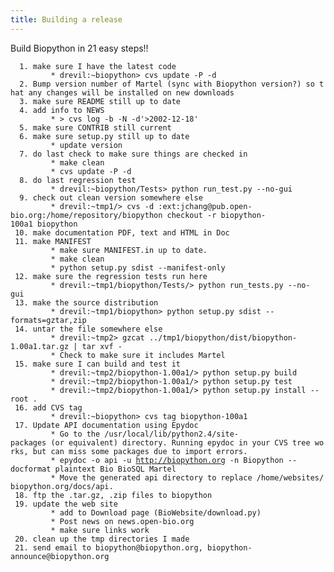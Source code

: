 ```yaml
---
title: Building a release
---
```


Build Biopython in 21 easy steps!!

`  1. make sure I have the latest code`  
`         * drevil:~biopython> cvs update -P -d `  
`  2. Bump version number of Martel (sync with Biopython version?) so that any changes will be installed on new downloads`  
`  3. make sure README still up to date`  
`  4. add info to NEWS`  
`         * > cvs log -b -N -d'>2002-12-18' `  
`  5. make sure CONTRIB still current`  
`  6. make sure setup.py still up to date`  
`         * update version `  
`  7. do last check to make sure things are checked in`  
`         * make clean`  
`         * cvs update -P -d `  
`  8. do last regression test`  
`         * drevil:~biopython/Tests> python run_test.py --no-gui `  
`  9. check out clean version somewhere else`  
`         * drevil:~tmp1/> cvs -d :ext:jchang@pub.open-bio.org:/home/repository/biopython checkout -r biopython-100a1 biopython `  
` 10. make documentation PDF, text and HTML in Doc`  
` 11. make MANIFEST`  
`         * make sure MANIFEST.in up to date.`  
`         * make clean`  
`         * python setup.py sdist --manifest-only `  
` 12. make sure the regression tests run here`  
`         * drevil:~tmp1/biopython/Tests/> python run_tests.py --no-gui `  
` 13. make the source distribution`  
`         * drevil:~tmp1/biopython> python setup.py sdist --formats=gztar,zip `  
` 14. untar the file somewhere else`  
`         * drevil:~tmp2> gzcat ../tmp1/biopython/dist/biopython-1.00a1.tar.gz | tar xvf -`  
`         * Check to make sure it includes Martel `  
` 15. make sure I can build and test it`  
`         * drevil:~tmp2/biopython-1.00a1/> python setup.py build`  
`         * drevil:~tmp2/biopython-1.00a1/> python setup.py test`  
`         * drevil:~tmp2/biopython-1.00a1/> python setup.py install --root . `  
` 16. add CVS tag`  
`         * drevil:~biopython> cvs tag biopython-100a1 `  
` 17. Update API documentation using Epydoc`  
`         * Go to the /usr/local/lib/python2.4/site-packages (or equivalent) directory. Running epydoc in your CVS tree works, but can miss some packages due to import errors.`  
`         * epydoc -o api -u `[`http://biopython.org`](http://biopython.org)` -n Biopython --docformat plaintext Bio BioSQL Martel`  
`         * Move the generated api directory to replace /home/websites/biopython.org/docs/api. `  
` 18. ftp the .tar.gz, .zip files to biopython`  
` 19. update the web site`  
`         * add to Download page (BioWebsite/download.py)`  
`         * Post news on news.open-bio.org`  
`         * make sure links work `  
` 20. clean up the tmp directories I made`  
` 21. send email to biopython@biopython.org, biopython-announce@biopython.org`
